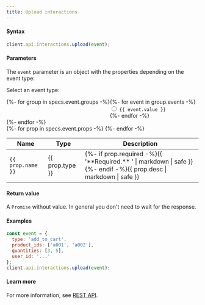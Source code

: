 ```yaml
---
title: Upload interactions
---
```


#### Syntax
```js
client.api.interactions.upload(event);
```

#### Parameters
The `event` parameter is an object with the properties depending on the event type:

<style>
#event-types {
  display: flex;
  flex-flow: row wrap;
}

@media (min-width: 1200px) {
  #event-props-container {
    display: grid;
    gap: 1rem;
    grid-template-areas: "selection table";
    grid-template-columns: min-content 1fr;
  }
  #event-types-panel {
    grid-area: selection;
  }
  #event-props-table {
    grid-area: table;
  }
}
</style>

<style>
  {% for group in specs.event.groups -%}
  {%- for event in group.events -%}
  #event-props-table[data-event-type="{{ event.value }}"] tr[data-used-by-except~="{{ event.value }}"],
  {% endfor -%}
  {%- endfor -%}
  #event-props-table tr[data-used-by] {
    display: none;
  }
  {% for group in specs.event.groups -%}
  {%- for event in group.events -%}
  #event-props-table[data-event-type="{{ event.value }}"] tr[data-used-by~="{{ event.value }}"],
  {% endfor -%}
  {%- endfor -%}
  tr {
    display: table-row;
  }
</style>

<div id="event-props-container">
  <div id="event-types-panel">
    <p>
      Select an event type:
    </p>
    <div id="event-types" class="clearfix">
      {%- for group in specs.event.groups -%}
      <div class="btn-group-lite mb-4" role="group" aria-label="{{ group.title }}">
      {%- for event in group.events -%}
        <div class="labeled-input">
          <input type="radio" class="btn-check" name="event-type" id="event-type-{{ event.value }}" value="{{ event.value }}" autocomplete="off" onchange="onSelectEventType(this.value)">
          <label class="btn" for="event-type-{{ event.value }}"><code class="raw">{{ event.value }}</code></label>
        </div>
      {%- endfor -%}
      </div>
      {%- endfor -%}
    </div>
  </div>

  <table id="event-props-table" class="table">
    <thead>
      <tr>
        <th scope="col">Name</th>
        <th scope="col">Type</th>
        <th scope="col">Description</th>
      </tr>
    </thead>
    <tbody>
    {%- for prop in specs.event.props -%}
      <tr {% if prop.used_by -%}data-used-by="{{ prop.used_by.join(' ') }}"{%- endif %}{% if prop.used_by_except -%}data-used-by-except="{{ prop.used_by_except.join(' ') }}"{%- endif %}>
        <td><code>{{ prop.name }}</code></td>
        <td>{{ prop.type }}</td>
        <td>{%- if prop.required -%}{{ '**Required.** ' | markdown | safe }}{%- endif -%}{{ prop.desc | markdown | safe }}</td>
      </tr>
    {%- endfor -%}
    </tbody>
  </table>
</div>

<script>
  // TODO: find a better way
  const table = document.querySelector('#event-props-table');
  const radio = document.querySelector('#event-types input[type="radio"]');
  radio.checked = true;
  function onSelectEventType(value) {
    table.setAttribute('data-event-type', value);
  }
  onSelectEventType(radio.value);
</script>

#### Return value
A `Promise` without value. In general you don't need to wait for the response.

#### Examples
```js
const event = {
  type: 'add_to_cart',
  product_ids: ['a001', 'a002'],
  quantities: [3, 5],
  user_id: '...'
};
client.api.interactions.upload(event);
```

#### Learn more
For more information, see [REST API](https://api.askmiso.com/#tag/Interaction-APIs/operation/interaction_upload_api_v1_interactions_post).
